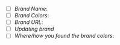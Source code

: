 <!--
Thanks for contributing to http://brandcolors.net/

Please fill this out below
- Colors should be comma-separated hex-codes, i.e. 0063dc,ff0084
- Change [ ] to [x] if applicable
-->

- [ ] *Brand Name*:
- [ ] *Brand Colors*:
- [ ] *Brand URL*:
- [ ] *Updating brand* 
- [ ] *Where/how you found the brand colors*:
